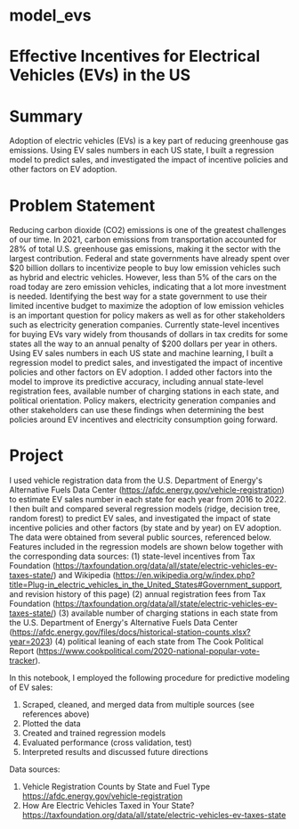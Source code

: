 # model_evs

# Effective Incentives for Electrical Vehicles (EVs) in the US

# Summary
Adoption of electric vehicles (EVs) is a key part of reducing greenhouse gas emissions. Using EV sales numbers in each US state, I built a regression model to predict sales, and investigated the impact of incentive policies and other factors on EV adoption.

# Problem Statement
Reducing carbon dioxide (CO2) emissions is one of the greatest challenges of our time. In 2021, carbon emissions from transportation accounted for 28% of total U.S. greenhouse gas emissions, making it the sector with the largest contribution. Federal and state governments have already spent over $20 billion dollars to incentivize people to buy low emission vehicles such as hybrid and electric vehicles. However, less than 5% of the cars on the road today are zero emission vehicles, indicating that a lot more investment is needed. Identifying the best way for a state government to use their limited incentive budget to maximize the adoption of low emission vehicles is an important question for policy makers as well as for other stakeholders such as electricity generation companies. Currently state-level incentives for buying EVs vary widely from thousands of dollars in tax credits for some states all the way to an annual penalty of $200 dollars per year in others. Using EV sales numbers in each US state and machine learning, I built a regression model to predict sales, and investigated the impact of incentive policies and other factors on EV adoption. I added other factors into the model to improve its predictive accuracy, including annual state-level registration fees, available number of charging stations in each state, and political orientation. Policy makers, electricity generation companies and other stakeholders can use these findings when determining the best policies around EV incentives and electricity consumption going forward.

# Project
I used vehicle registration data from the U.S. Department of Energy's Alternative Fuels Data Center (https://afdc.energy.gov/vehicle-registration) to estimate EV sales number in each state for each year from 2016 to 2022. I then built and compared several regression models (ridge, decision tree, random forest) to predict EV sales, and investigated the impact of state incentive policies and other factors (by state and by year) on EV adoption. The data were obtained from several public sources, referenced below. Features included in the regression models are shown below together with the corresponding data sources: 
(1) state-level incentives from Tax Foundation (https://taxfoundation.org/data/all/state/electric-vehicles-ev-taxes-state/) and Wikipedia (https://en.wikipedia.org/w/index.php?title=Plug-in_electric_vehicles_in_the_United_States#Government_support, and revision history of this page)
(2) annual registration fees from Tax Foundation (https://taxfoundation.org/data/all/state/electric-vehicles-ev-taxes-state/)
(3) available number of charging stations in each state from the U.S. Department of Energy's Alternative Fuels Data Center (https://afdc.energy.gov/files/docs/historical-station-counts.xlsx?year=2023)
 (4) political leaning of each state from The Cook Political Report (https://www.cookpolitical.com/2020-national-popular-vote-tracker).

In this notebook, I employed the following procedure for predictive modeling of EV sales:
1. Scraped, cleaned, and merged data from multiple sources (see references above)
2. Plotted the data
3. Created and trained regression models
4. Evaluated performance (cross validation, test)
5. Interpreted results and discussed future directions



Data sources:
1. Vehicle Registration Counts by State and Fuel Type https://afdc.energy.gov/vehicle-registration
2. How Are Electric Vehicles Taxed in Your State? https://taxfoundation.org/data/all/state/electric-vehicles-ev-taxes-state



